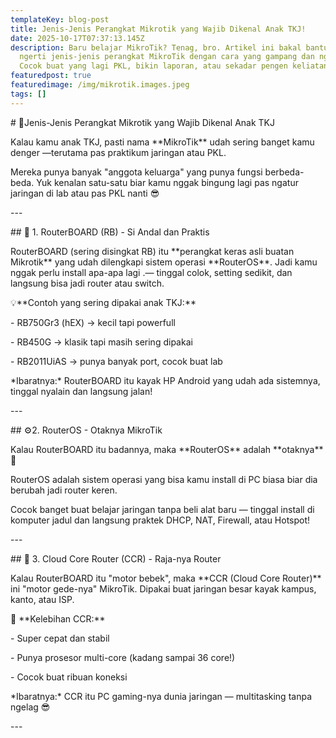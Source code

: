 ```yaml
---
templateKey: blog-post
title: Jenis-Jenis Perangkat Mikrotik yang Wajib Dikenal Anak TKJ!
date: 2025-10-17T07:37:13.145Z
description: Baru belajar MikroTik? Tenag, bro. Artikel ini bakal bantu kamu
  ngerti jenis-jenis perangkat MikroTik dengan cara yang gampang dan nggak kaku.
  Cocok buat yang lagi PKL, bikin laporan, atau sekadar pengen keliatan ngerti!
featuredpost: true
featuredimage: /img/mikrotik.images.jpeg
tags: []
---
```

\# 🔌Jenis-Jenis Perangkat Mikrotik yang Wajib Dikenal Anak TKJ



Kalau kamu anak TKJ, pasti nama \*\*MikroTik\*\* udah sering banget kamu denger —terutama pas praktikum jaringan atau PKL.

Mereka punya banyak "anggota keluarga" yang punya fungsi berbeda-beda. Yuk kenalan satu-satu biar kamu nggak bingung lagi pas ngatur jaringan di lab atau pas PKL nanti 😎



\---



\## 🧱 1. RouterBOARD (RB) - Si Andal dan Praktis



RouterBOARD (sering disingkat RB) itu \*\*perangkat keras asli buatan Mikrotik\*\* yang udah dilengkapi sistem operasi \*\*RouterOS\*\*. Jadi kamu nggak perlu install apa-apa lagi .— tinggal colok, setting sedikit, dan langsung bisa jadi router atau switch.



💡\*\*Contoh yang sering dipakai  anak TKJ:\*\*

\- RB750Gr3 (hEX) → kecil tapi powerfull

\- RB450G → klasik tapi masih sering dipakai 

\- RB2011UiAS → punya banyak port, cocok buat lab



\*Ibaratnya:\* RouterBOARD itu kayak HP Android yang udah ada  sistemnya, tinggal nyalain dan langsung jalan!



\---



\## ⚙️2. RouterOS - Otaknya MikroTik 

Kalau RouterBOARD itu badannya, maka \*\*RouterOS\*\* adalah  \*\*otaknya\*\* 🧠

RouterOS adalah sistem operasi yang bisa kamu install di PC biasa biar dia berubah jadi router keren.

Cocok banget buat belajar jaringan tanpa beli alat baru  — tinggal install di komputer jadul dan langsung praktek DHCP, NAT, Firewall, atau  Hotspot!



\---



\## 🚀 3. Cloud Core Router (CCR) - Raja-nya Router 

Kalau RouterBOARD itu "motor bebek", maka \*\*CCR (Cloud Core Router)\*\* ini "motor gede-nya" MikroTik. Dipakai buat jaringan besar kayak kampus, kanto, atau ISP.

💪 \*\*Kelebihan CCR:\*\*

\- Super cepat dan stabil

\- Punya prosesor multi-core (kadang sampai 36 core!)

\- Cocok buat ribuan koneksi



\*Ibaratnya:\* CCR itu PC gaming-nya dunia jaringan — multitasking tanpa ngelag 😎



\---